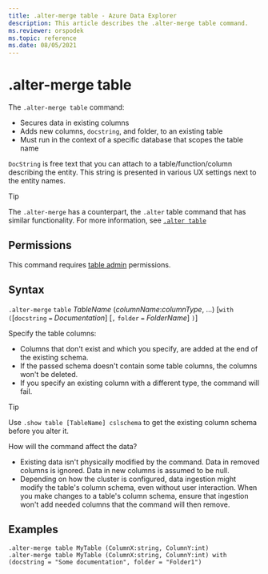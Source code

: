 ```yaml
---
title: .alter-merge table - Azure Data Explorer
description: This article describes the .alter-merge table command.
ms.reviewer: orspodek
ms.topic: reference
ms.date: 08/05/2021
---
```

# .alter-merge table
 
The `.alter-merge table` command:

* Secures data in existing columns
* Adds new columns, `docstring`, and folder, to an existing table
* Must run in the context of a specific database that scopes the table name

`DocString` is free text that you can attach to a table/function/column describing the entity. This string is presented in various UX settings next to the entity names.

> [!TIP]
> The `.alter-merge` has a counterpart, the `.alter` table command that has similar functionality. For more information, see [`.alter table`](../management/alter-table-command.md)

## Permissions

This command requires [table admin](access-control/role-based-authorization.md) permissions.

## Syntax

`.alter-merge` `table` *TableName* (*columnName*:*columnType*, ...)  [`with` `(`[`docstring` `=` *Documentation*] [`,` `folder` `=` *FolderName*] `)`]

Specify the table columns:
 * Columns that don't exist and which you specify, are added at the end of the existing schema.
 * If the passed schema doesn't contain some table columns, the columns won't be deleted.
 * If you specify an existing column with a different type, the command will fail.

> [!TIP]
> Use `.show table [TableName] cslschema` to get the existing column schema before you alter it.

How will the command affect the data?
* Existing data isn't physically modified by the command. Data in removed columns is ignored. Data in new columns is assumed to be null.
* Depending on how the cluster is configured, data ingestion might modify the table's column schema, even without user interaction. When you make changes to a table's column schema, ensure that ingestion won't add needed columns that the command will then remove.

## Examples

```kusto
.alter-merge table MyTable (ColumnX:string, ColumnY:int) 
.alter-merge table MyTable (ColumnX:string, ColumnY:int) with (docstring = "Some documentation", folder = "Folder1")
```
 
